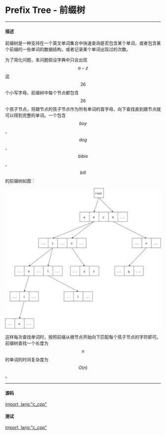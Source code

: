 <script type="text/javascript" src="https://cdnjs.cloudflare.com/ajax/libs/mathjax/2.7.1/MathJax.js?config=TeX-AMS-MML_HTMLorMML"/></script>
<script> gitbook.events.bind("page.change", function() { MathJax.Hub.Queue(["Typeset",MathJax.Hub]); } </script>

# Prefix Tree - 前缀树

--------

#### 描述

前缀树是一种支持在一个英文单词集合中快速查询是否包含某个单词，或者包含某个前缀的一些单词的数据结构，或者记录某个单词出现过的次数。

为了简化问题，本问题假设字典中只会出现$$ a - z $$这$$ 26 $$个小写字母，前缀树中每个节点都包含$$ 26 $$个孩子节点，将跟节点的孩子节点作为所有单词的首字母，向下查找直到跟节点就可以得到完整的单词。一个包含$$ boy $$、$$ dog $$、$$ bible $$、$$ bill $$的前缀树如图：

![PrefixTree1.svg](../res/PrefixTree1.svg)

这样每次查找单词时，按照前缀从根节点开始向下匹配每个孩子节点的字符即可。前缀树查找一个长度为$$ n $$的单词的时间复杂度为$$ O(n) $$。

--------

#### 源码

[import, lang:"c_cpp"](../../../src/DataStructure/PrefixTree.h)

#### 测试

[import, lang:"c_cpp"](../../../src/DataStructure/PrefixTree.cpp)
